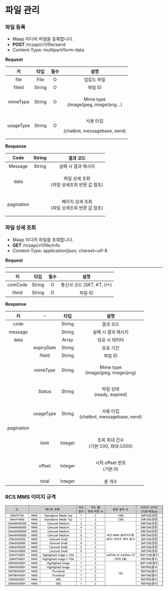 # 파일 관리

### 파일 등록&#x20;

* Maap 미디어 파일을 등록합니다.
* **POST** /rcsapi/v1/file/send
* Content-Type: multipart/form-data

**Request**

|   **키**   | **타입** | **필수** |                      **설명**                     |
| :-------: | :----: | :----: | :---------------------------------------------: |
|    file   |  File  |    O   |                      업로드 파일                     |
|   fileId  | String |    O   |                      파일 ID                      |
|  mimeType | String |    O   |   <p>Mime type<br>(image/jpeg, image/png…)</p>  |
| usageType | String |    O   | <p>사용 타입</p><p>(chatbot, messagebase, send)</p> |

**Response**

|    Code    | String |                 결과 코드                 |
| :--------: | :----: | :-----------------------------------: |
|   Message  | String |              실패 시 결과 메시지              |
|    data    |        |  <p>파일 상세 조회<br>(파일 상세조회 반환 값 참조)</p> |
| pagination |        | <p>페이지 상세 조회<br>(파일 상세조회 반환 값 참조)</p> |

### 파일 상세 조회

* Maap 미디어 파일을 조회합니다.
* **GET** /rcsapi/v1/file/info
* Content-Type: application/json; charset=utf-8

**Request**

****

|  **키**  | **타입** | **필수** |        **설명**        |
| :-----: | :----: | :----: | :------------------: |
| comCode | String |    O   | 통신사 코드 (SKT, KT, U+) |
|  fileId | String |    O   |         파일 ID        |

**Response**

|    **키**   |    **-**   |  **타입** |                         **설명**                        |
| :--------: | :--------: | :-----: | :---------------------------------------------------: |
|    code    |            |  String |                         결과 코드                         |
|   message  |            |  String |                      실패 시 결과 메시지                      |
|    data    |            |  Array  |                        성공 시 데이터                       |
|            | expiryDate |  String |                         유효 기간                         |
|            |   fileId   |  String |                         파일 ID                         |
|            |  mimeType  |  String |      <p>Mime type<br>(image/jpeg, image/png)</p>      |
|            |   Status   |  String |            <p>파일 상태<br>(ready, expired)</p>           |
|            |  usageType |  String |      <p>사용 타입<br>(chatbot, messagebase, send)</p>     |
| pagination |            |         |                                                       |
|            |    limit   | Integer | <p>조회 최대 건수<br><strong></strong>(기본:100, 최대:1000)</p> |
|            |   offset   | Integer |             <p>시작 offset 번호<br>(기본:0)</p>             |
|            |    total   | Integer |                          총 개수                         |



### RCS MMS 이미지 규격&#x20;

![](<.gitbook/assets/image (5).png>)
